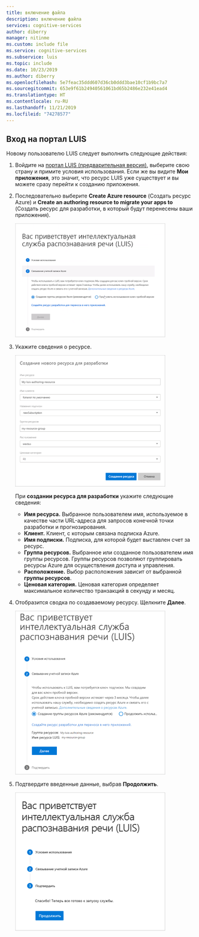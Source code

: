 ```yaml
---
title: включение файла
description: включение файла
services: cognitive-services
author: diberry
manager: nitinme
ms.custom: include file
ms.service: cognitive-services
ms.subservice: luis
ms.topic: include
ms.date: 10/23/2019
ms.author: diberry
ms.openlocfilehash: 5e7feac35ddd607d36cb0ddd3bae10cf1b9bc7a7
ms.sourcegitcommit: 653e9f61b24940561061bd65b2486e232e41ead4
ms.translationtype: HT
ms.contentlocale: ru-RU
ms.lasthandoff: 11/21/2019
ms.locfileid: "74278577"
---
```

## <a name="sign-in-to-luis-portal"></a>Вход на портал LUIS

Новому пользователю LUIS следует выполнить следующие действия:

1. Войдите на [портал LUIS (предварительная версия)](https://preview.luis.ai), выберите свою страну и примите условия использования. Если же вы видите **Мои приложения**, это значит, что ресурс LUIS уже существует и вы можете сразу перейти к созданию приложения.

1. Последовательно выберите **Create Azure resource** (Создать ресурс Azure) и **Create an authoring resource to migrate your apps to** (Создать ресурс для разработки, в который будут перенесены ваши приложения).

    ![Выбор типа ресурса для разработки в службе "Распознавание речи"](../media/luis-how-to-azure-subscription/sign-in-create-resource.png)

1. Укажите сведения о ресурсе.

    ![Создание ресурса для разработки](../media/migrate-authoring-key/choose-authoring-resource-form.png)

    При **создании ресурса для разработки** укажите следующие сведения: 

    * **Имя ресурса.** Выбранное пользователем имя, используемое в качестве части URL-адреса для запросов конечной точки разработки и прогнозирования.
    * **Клиент.** Клиент, с которым связана подписка Azure. 
    * **Имя подписки.** Подписка, для которой будет выставлен счет за ресурс.
    * **Группа ресурсов.** Выбранное или созданное пользователем имя группы ресурсов. Группы ресурсов позволяют группировать ресурсы Azure для осуществления доступа и управления. 
    * **Расположение.** Выбор расположения зависит от выбранной **группы ресурсов**.
    * **Ценовая категория.** Ценовая категория определяет максимальное количество транзакций в секунду и месяц.

1. Отобразится сводка по создаваемому ресурсу. Щелкните **Далее**.

    ![Создание ресурса для разработки](../media/sign-in/sign-in-confirm-key-selection.png)

1. Подтвердите введенные данные, выбрав **Продолжить**. 

    ![Создание ресурса для разработки](../media/sign-in/sign-in-confirm-continue.png)